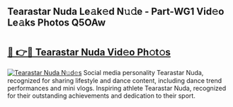 ## Tearastar Nuda Le𝚊k𝚎d N𝚞𝚍e - Part-WG1 Vid𝚎o Le𝚊ks Photos Q5OAw

# <h2><a href="http://fbd4mna.evod.top/?m=Tearastar+Nuda">🔗 👉🔴 Tearastar Nuda Vid𝚎o Ph𝚘t𝚘s</a></h2>

[![Tearastar Nuda N𝚞d𝚎s](https://i.imgur.com/8V9OHl7.gif)](http://fbd4mna.evod.top/?m=Tearastar+Nuda)
Social media personality Tearastar Nuda, recognized for sharing lifestyle and dance content, including dance trend performances and mini vlogs. Inspiring athlete Tearastar Nuda, recognized for their outstanding achievements and dedication to their sport. 
